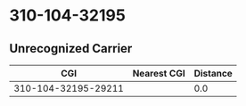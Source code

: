 # 310-104-32195
## Unrecognized Carrier


| CGI | Nearest CGI | Distance |
|-----|-------------|----------|
| 310-104-32195-29211 |  | 0.0 |
